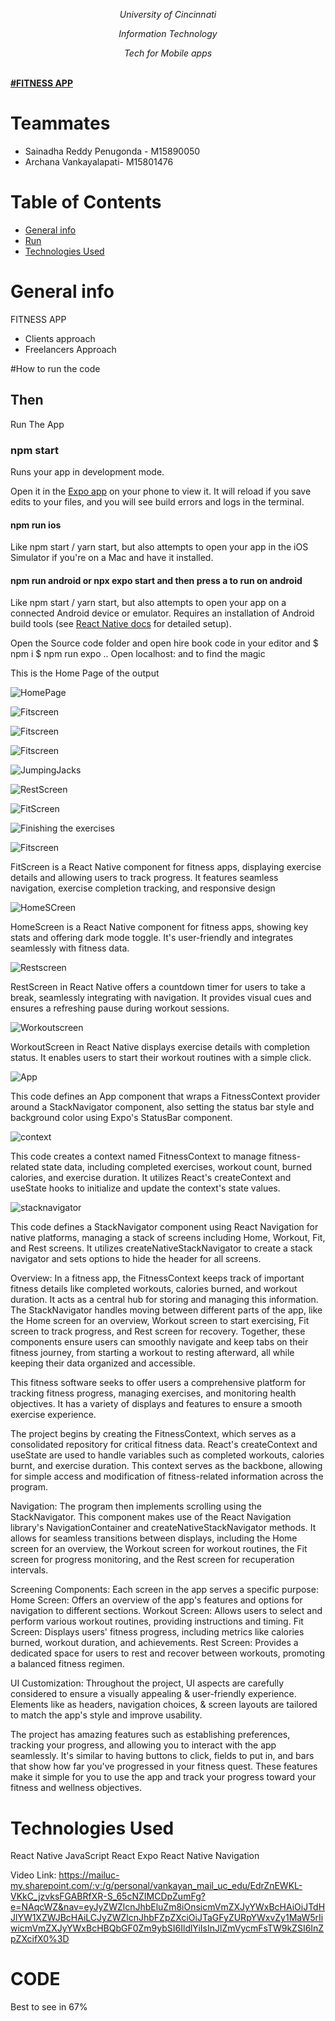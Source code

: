 *<p align="center"> University of Cincinnati </p>*
*<p align="center"> Information Technology  </p>*
*<p align="center"> Tech for Mobile apps  </p> <br />*
**<a align="center" href="https://dbms2704.herokuapp.com/">
#FITNESS APP
</a>**

# Teammates
- Sainadha Reddy Penugonda - M15890050  
- Archana Vankayalapati- M15801476

# Table of Contents
- [General info](#desc)
- [Run](#run)
- [Technologies Used](#pre)

<a name="desc"></a>
# General info
FITNESS APP
- Clients approach
- Freelancers Approach

<a name="run"></a>
#How to run the code

## Then

Run The App

### npm start

Runs your app in development mode.

Open it in the [Expo app](https://expo.io) on your phone to view it. It will reload if you save edits to your files, and you will see build errors and logs in the terminal.

#### npm run ios

Like npm start / yarn start, but also attempts to open your app in the iOS Simulator if you're on a Mac and have it installed.

#### npm run android or npx expo start and then press a to run on android

Like npm start / yarn start, but also attempts to open your app on a connected Android device or emulator. Requires an installation of Android build tools (see [React Native docs](https://facebook.github.io/react-native/docs/getting-started.html) for detailed setup).


Open the Source code folder and open hire book code in your editor and
$ npm i
$ npm run expo ..
Open localhost: and to find the magic

This is the Home Page of the output

![HomePage](images/1.jpg)

![Fitscreen](images/2.jpg)

![Fitscreen](images/3.jpg)

![Fitscreen](images/4.jpg)

![JumpingJacks](images/5.jpg)

![RestScreen](images/6.jpg)

![FitScreen](images/7.jpg)


![Finishing the exercises](images/8.jpg)

![Fitscreen](images/9.jpg)

FitScreen is a React Native component for fitness apps, displaying exercise details and allowing users to track progress. It features seamless navigation, exercise completion tracking, and responsive design



![HomeSCreen](images/10.jpg)

HomeScreen is a React Native component for fitness apps, showing key stats and offering dark mode toggle. It's user-friendly and integrates seamlessly with fitness data.


![Restscreen](images/11.jpg)

RestScreen in React Native offers a countdown timer for users to take a break, seamlessly integrating with navigation. It provides visual cues and ensures a refreshing pause during workout sessions.


![Workoutscreen](images/12.jpg)


WorkoutScreen in React Native displays exercise details with completion status. It enables users to start their workout routines with a simple click.


![App](images/13.jpg)

This code defines an App component that wraps a FitnessContext provider around a StackNavigator component, also setting the status bar style and background color using Expo's StatusBar component.

![context](images/14.jpg)

This code creates a context named FitnessContext to manage fitness-related state data, including completed exercises, workout count, burned calories, and exercise duration. It utilizes React's createContext and useState hooks to initialize and update the context's state values.


![stacknavigator](images/15.jpg)

This code defines a StackNavigator component using React Navigation for native platforms, managing a stack of screens including Home, Workout, Fit, and Rest screens. It utilizes createNativeStackNavigator to create a stack navigator and sets options to hide the header for all screens.


Overview:
In a fitness app, the FitnessContext keeps track of important fitness details like completed workouts, calories burned, and workout duration. It acts as a central hub for storing and managing this information. The StackNavigator handles moving between different parts of the app, like the Home screen for an overview, Workout screen to start exercising, Fit screen to track progress, and Rest screen for recovery. Together, these components ensure users can smoothly navigate and keep tabs on their fitness journey, from starting a workout to resting afterward, all while keeping their data organized and accessible.


This fitness software seeks to offer users a comprehensive platform for tracking fitness progress, managing exercises, and monitoring health objectives. It has a variety of displays and features to ensure a smooth exercise experience.


The project begins by creating the FitnessContext, which serves as a consolidated repository for critical fitness data. React's createContext and useState are used to handle variables such as completed workouts, calories burnt, and exercise duration. This context serves as the backbone, allowing for simple access and modification of fitness-related information across the program.


Navigation: The program then implements scrolling using the StackNavigator. This component makes use of the React Navigation library's NavigationContainer and createNativeStackNavigator methods. It allows for seamless transitions between displays, including the Home screen for an overview, the Workout screen for workout routines, the Fit screen for progress monitoring, and the Rest screen for recuperation intervals.


Screening Components:
Each screen in the app serves a specific purpose:
Home Screen: Offers an overview of the app's features and options for navigation to different sections.
Workout Screen: Allows users to select and perform various workout routines, providing instructions and timing.
Fit Screen: Displays users' fitness progress, including metrics like calories burned, workout duration, and achievements.
Rest Screen: Provides a dedicated space for users to rest and recover between workouts, promoting a balanced fitness regimen.

UI Customization:
Throughout the project, UI aspects are carefully considered to ensure a visually appealing & user-friendly experience. Elements like as headers, navigation choices, & screen layouts are tailored to match the app's style and improve usability.

The project has amazing features such as establishing preferences, tracking your progress, and allowing you to interact with the app seamlessly. It's similar to having buttons to click, fields to put in, and bars that show how far you've progressed in your fitness quest. These features make it simple for you to use the app and track your progress toward your fitness and wellness objectives.


<a name="pre"></a>
# Technologies Used
React Native
JavaScript
React
Expo
React Native Navigation


Video Link: https://mailuc-my.sharepoint.com/:v:/g/personal/vankayan_mail_uc_edu/EdrZnEWKL-VKkC_jzvksFGABRfXR-S_65cNZIMCDpZumFg?e=NAqcWZ&nav=eyJyZWZlcnJhbEluZm8iOnsicmVmZXJyYWxBcHAiOiJTdHJlYW1XZWJBcHAiLCJyZWZlcnJhbFZpZXciOiJTaGFyZURpYWxvZy1MaW5rIiwicmVmZXJyYWxBcHBQbGF0Zm9ybSI6IldlYiIsInJlZmVycmFsTW9kZSI6InZpZXcifX0%3D



<a name="pre"></a>
# CODE
Best to see in 67%
